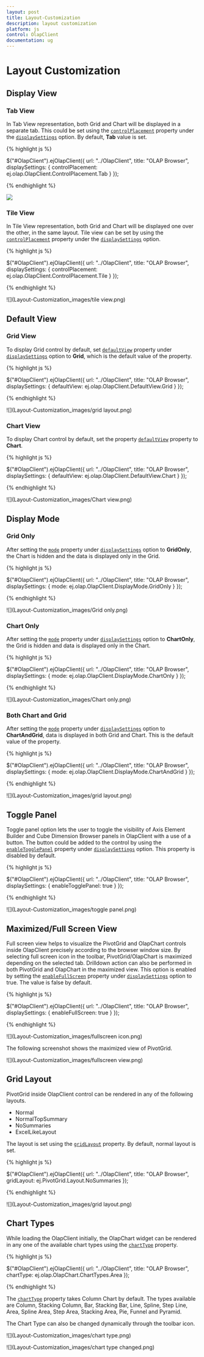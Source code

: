 ```yaml
---
layout: post
title: Layout-Customization
description: layout customization
platform: js
control: OlapClient
documentation: ug
---
```


# Layout Customization

## Display View

### Tab View
In Tab View representation, both Grid and Chart will be displayed in a separate tab.  This could be set using the [`controlPlacement`](/js/api/ejolapclient#members:displaysettings-controlplacement) property under the [`displaySettings`](/js/api/ejolapclient#members:displaysettings) option.  By default, **Tab** value is set.

{% highlight js %}

$("#OlapClient").ejOlapClient({
    url: "../OlapClient",
    title: "OLAP Browser",
    displaySettings: {
        controlPlacement: ej.olap.OlapClient.ControlPlacement.Tab
    }
});

{% endhighlight %}

![](Layout-Customization_images/tab.png) 

### Tile View
In Tile View representation, both Grid and Chart will be displayed one over the other, in the same layout. Tile view can be set by using the [`controlPlacement`](/js/api/ejolapclient#members:displaysettings-controlplacement) property under the [`displaySettings`](/js/api/ejolapclient#members:displaysettings) option.

{% highlight js %}

$("#OlapClient").ejOlapClient({
    url: "../OlapClient",
    title: "OLAP Browser",
    displaySettings: {
        controlPlacement: ej.olap.OlapClient.ControlPlacement.Tile
    }
});

{% endhighlight %}

![](Layout-Customization_images/tile view.png)

## Default View

### Grid View
To display Grid control by default, set [`defaultView`](/js/api/ejolapclient#members:displaysettings-defaultview) property under [`displaySettings`](/js/api/ejolapclient#members:displaysettings) option to **Grid**, which is the default value of the property.

{% highlight js %}

$("#OlapClient").ejOlapClient({
    url: "../OlapClient",
    title: "OLAP Browser",
    displaySettings: {
        defaultView: ej.olap.OlapClient.DefaultView.Grid
    }
});

{% endhighlight %}

![](Layout-Customization_images/grid layout.png)

### Chart View
To display Chart control by default, set the property [`defaultView`](/js/api/ejolapclient#members:displaysettings-defaultview) property to **Chart**.

{% highlight js %}

$("#OlapClient").ejOlapClient({
    url: "../OlapClient",
    title: "OLAP Browser",
    displaySettings: {
        defaultView: ej.olap.OlapClient.DefaultView.Chart
    }
});

{% endhighlight %}

![](Layout-Customization_images/Chart view.png)

## Display Mode

### Grid Only
After setting the [`mode`](/js/api/ejolapclientmembers:displaysettings-mode) property under [`displaySettings`](/js/api/ejolapclient#members:displaysettings) option to **GridOnly**, the Chart is hidden and the data is displayed only in the Grid.

{% highlight js %}

$("#OlapClient").ejOlapClient({
    url: "../OlapClient",
    title: "OLAP Browser",
    displaySettings: {
        mode: ej.olap.OlapClient.DisplayMode.GridOnly
    }
});

{% endhighlight %}

![](Layout-Customization_images/Grid only.png)

### Chart Only
After setting the [`mode`](/js/api/ejolapclientmembers:displaysettings-mode) property under [`displaySettings`](/js/api/ejolapclient#members:displaysettings) option to **ChartOnly**, the Grid is hidden and data is displayed only in the Chart.

{% highlight js %}

$("#OlapClient").ejOlapClient({
    url: "../OlapClient",
    title: "OLAP Browser",
    displaySettings: {
        mode: ej.olap.OlapClient.DisplayMode.ChartOnly
    }
});

{% endhighlight %}

![](Layout-Customization_images/Chart only.png)

### Both Chart and Grid
After setting the [`mode`](/js/api/ejolapclientmembers:displaysettings-mode) property under [`displaySettings`](/js/api/ejolapclient#members:displaysettings) option to **ChartAndGrid**, data is displayed in both Grid and Chart.  This is the default value of the property.

{% highlight js %}

$("#OlapClient").ejOlapClient({
    url: "../OlapClient",
    title: "OLAP Browser",
    displaySettings: {
        mode: ej.olap.OlapClient.DisplayMode.ChartAndGrid
    }
});

{% endhighlight %}

![](Layout-Customization_images/grid layout.png)

## Toggle Panel
Toggle panel option lets the user to toggle the visibility of Axis Element Builder and Cube Dimension Browser panels in OlapClient with a use of a button. The button could be added to the control by using the [`enableTogglePanel`](/js/api/ejolapclient#members:displaysettings-enabletogglepanel) property under [`displaySettings`](/js/api/ejolapclient#members:displaysettings) option.  This property is disabled by default.

{% highlight js %}

$("#OlapClient").ejOlapClient({
    url: "../OlapClient",
    title: "OLAP Browser",
    displaySettings: {
        enableTogglePanel: true
    }
});

{% endhighlight %}

![](Layout-Customization_images/toggle panel.png)

## Maximized/Full Screen View
Full screen view helps to visualize the PivotGrid and OlapChart controls inside OlapClient precisely according to the browser window size.  By selecting full screen icon in the toolbar, PivotGrid/OlapChart is maximized depending on the selected tab.  Drilldown action can also be performed in both PivotGrid and OlapChart in the maximized view.  This option is enabled by setting the [`enableFullScreen`](/js/api/ejolapclient#members:displaysettings-enablefullscreen) property under [`displaySettings`](/js/api/ejolapclient#members:displaysettings)  option to true.  The value is false by default.

{% highlight js %}

$("#OlapClient").ejOlapClient({
    url: "../OlapClient",
    title: "OLAP Browser",
    displaySettings: {
        enableFullScreen: true
    }
});

{% endhighlight %}

![](Layout-Customization_images/fullscreen icon.png)

The following screenshot shows the maximized view of PivotGrid.

![](Layout-Customization_images/fullscreen view.png)

## Grid Layout
PivotGrid inside OlapClient control can be rendered in any of the following layouts.

* Normal
* NormalTopSummary
* NoSummaries
* ExcelLikeLayout

The layout is set using the [`gridLayout`](/js/api/ejolapclient#members:gridlayout) property. By default, normal layout is set.

{% highlight js %}

$("#OlapClient").ejOlapClient({
    url: "../OlapClient",
    title: "OLAP Browser",
    gridLayout: ej.PivotGrid.Layout.NoSummaries
});

{% endhighlight %}

![](Layout-Customization_images/grid layout.png)

## Chart Types
While loading the OlapClient initially, the OlapChart widget can be rendered in any one of the available chart types using the [`chartType`](/js/api/ejolapclient#members:charttype) property.

{% highlight js %}

$("#OlapClient").ejOlapClient({
    url: "../OlapClient",
    title: "OLAP Browser",
    chartType: ej.olap.OlapChart.ChartTypes.Area
});

{% endhighlight %} 

The [`chartType`](/js/api/ejolapclient#members:charttype) property takes Column Chart by default. The types available are Column, Stacking Column, Bar, Stacking Bar, Line, Spline, Step Line, Area, Spline Area, Step Area, Stacking Area, Pie, Funnel and Pyramid.

The Chart Type can also be changed dynamically through the toolbar icon. 

![](Layout-Customization_images/chart type.png)

![](Layout-Customization_images/chart type changed.png)
